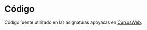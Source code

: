 # Código

Código fuente utilizado en las asignaturas apoyadas en [CursosWeb](http://cursosweb.github.io "CursosWeb").
